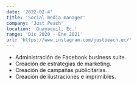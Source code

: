 ```yaml
---
date: '2022-02-4'
title: 'Social media manager'
company: 'Just Peach'
location: 'Guayaquil, Ec.'
range: 'Dic 2020 - Ene 2021'
url: 'https://www.instagram.com/justpeach.ec/'
---
```


- Administración de Facebook business suite.
- Creación de estrategias de marketing.
- Creación de campañas publicitarias.
- Creación de ilustraciones e imprimibles.